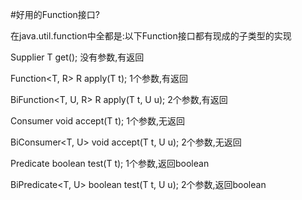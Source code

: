 #好用的Function接口?

在java.util.function中全都是:以下Function接口都有现成的子类型的实现

Supplier<T>  T get(); 没有参数,有返回

Function<T, R>  R apply(T t);  1个参数,有返回

BiFunction<T, U, R>   R apply(T t, U u);  2个参数,有返回

Consumer<T>  void accept(T t);   1个参数,无返回

BiConsumer<T, U>  void accept(T t, U u);  2个参数,无返回

Predicate<T>  boolean test(T t); 1个参数,返回boolean

BiPredicate<T, U>  boolean test(T t, U u); 2个参数,返回boolean

